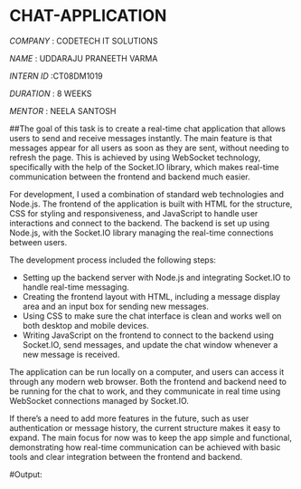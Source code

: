# CHAT-APPLICATION

*COMPANY* : CODETECH IT SOLUTIONS

*NAME* : UDDARAJU PRANEETH VARMA

*INTERN ID* :CT08DM1019

*DURATION* : 8 WEEKS

*MENTOR* : NEELA SANTOSH

##The goal of this task is to create a real-time chat application that allows users to send and receive messages instantly. The main feature is that messages appear for all users as soon as they are sent, without needing to refresh the page. This is achieved by using WebSocket technology, specifically with the help of the Socket.IO library, which makes real-time communication between the frontend and backend much easier.

For development, I used a combination of standard web technologies and Node.js. The frontend of the application is built with HTML for the structure, CSS for styling and responsiveness, and JavaScript to handle user interactions and connect to the backend. The backend is set up using Node.js, with the Socket.IO library managing the real-time connections between users.

The development process included the following steps:
- Setting up the backend server with Node.js and integrating Socket.IO to handle real-time messaging.
- Creating the frontend layout with HTML, including a message display area and an input box for sending new messages.
- Using CSS to make sure the chat interface is clean and works well on both desktop and mobile devices.
- Writing JavaScript on the frontend to connect to the backend using Socket.IO, send messages, and update the chat window whenever a new message is received.

The application can be run locally on a computer, and users can access it through any modern web browser. Both the frontend and backend need to be running for the chat to work, and they communicate in real time using WebSocket connections managed by Socket.IO.

If there’s a need to add more features in the future, such as user authentication or message history, the current structure makes it easy to expand. The main focus for now was to keep the app simple and functional, demonstrating how real-time communication can be achieved with basic tools and clear integration between the frontend and backend.

#Output:
